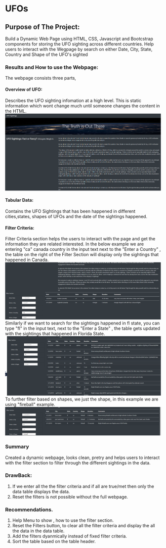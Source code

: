 # UFOs

## Purpose of The Project: 
Build a Dynamic Web Page using HTML, CSS, Javascript and Bootcstrap components for storing the UFO sighting across different countries. Help users to interact with the Wegpage by search on either Date, City, State, Country and Shape of the UFO's sighted

### Results and How to use the Webpage:
The webpage consists three parts,
#### Overview of UFO:
  Describes the UFO sighting infomation at a high level. This is static information which wont change much until someone changes the content in the HTML.
![WebPage-HeaderPart](/resources/webpage-header.png) <br/>
#### Tabular Data:<br>
  Contains the UFO Sightings that has been happened in different cities,states, shapes of UFOs and the date of the sightings happened.
#### Filter Criteria:
  Filter Criteria section helps the users to interact with the page and get the information they are related interested. In the below example we are entering "ca" canada country     in the input text next to the "Enter a Country" , the table on the right of the Filter Section will display only the sightings that happened in Canada. <br>
![WebPage-HeaderPart](/resources/webpage-filtering.png) <br/>
  Similarly if we want to search for the sightings happened in fl state, you can type "fl" in the input text, next to the "Enter a State" , the table gets updated with the           sightings that happened in Florida State.
![WebPage-HeaderPart](/resources/webpage-filtering-state-fl-new.png) <br/>
  To further filter based on shapes, we just the shape, in this example we are using "fireball" example.
![WebPage-HeaderPart](/resources/webpage-filtering-state-fl-fireball.png) <br/>


### Summary
  Created a dynamic webpage, looks clean, pretry and helps users to interact with the filter section to filter through the different sightings in the data.
### DrawBack:
  1. If we enter all the the filter criteria and if all are true/met then only the data table displays the data.
  2. Reset the filters is not possible without the full webpage.

### Recommendations.
  1. Help Menu to show , how to use the filter section.
  1. Reset the Filters button, to clear all the filter criteria and display the all the data in the data table.
  1. Add the filters dyanmically instead of fixed filter criteria.
  1. Sort the table based on the table header.
